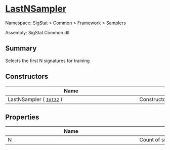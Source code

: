 # [LastNSampler](./LastNSampler.md)

Namespace: [SigStat]() > [Common](./../../README.md) > [Framework]() > [Samplers](./README.md)

Assembly: SigStat.Common.dll

## Summary
Selects the first N signatures for training

## Constructors

| Name | Summary | 
| --- | --- | 
| LastNSampler ( [`Int32`](https://docs.microsoft.com/en-us/dotnet/api/System.Int32) )<div style="width: 400px">| Constructor<div style="width: 400px">| <br>


## Properties

| Name | Summary | 
| --- | --- | 
| N<div style="width: 400px">| Count of signatures used for training<div style="width: 400px">| <br>



